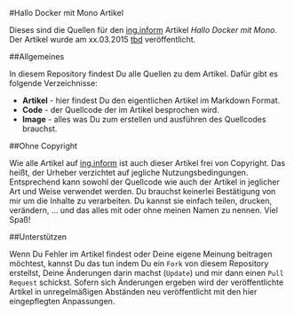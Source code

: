 #Hallo Docker mit Mono Artikel

Dieses sind die Quellen für den [ing.inform](www.inginform.de) Artikel *Hallo Docker mit Mono*. Der Artikel wurde am xx.03.2015 [tbd](www.inginform.de) veröffentlicht.

##Allgemeines

In diesem Repository findest Du alle Quellen zu dem Artikel. Dafür gibt es folgende Verzeichnisse:
* **Artikel** - hier findest Du den eigentlichen Artikel im Markdown Format.
* **Code** - der Quellcode der im Artikel besprochen wird.
* **Image** - alles was Du zum erstellen und ausführen des Quellcodes brauchst.

##Ohne Copyright

Wie alle Artikel auf [ing.inform](www.inginform.de) ist auch dieser Artikel frei von Copyright. Das heißt, der Urheber verzichtet auf jegliche Nutzungsbedingungen. Entsprechend kann sowohl der Quellcode wie auch der Artikel in jeglicher Art und Weise verwendet werden. Du brauchst keinerlei Bestätigung von mir um die Inhalte zu verarbeiten. Du kannst sie einfach teilen, drucken, verändern, ... und das alles mit oder ohne meinen Namen zu nennen. Viel Spaß!

##Unterstützen

Wenn Du Fehler im Artikel findest oder Deine eigene Meinung beitragen möchtest, kannst Du das tun indem Du ein `Fork` von diesem Repository erstellst, Deine Änderungen darin machst (`Update`) und mir dann einen `Pull Request` schickst.
Sofern sich Änderungen ergeben wird der veröffentlichte Artikel in unregelmäßigen Abständen neu veröffentlicht mit den hier eingepflegten Anpassungen.